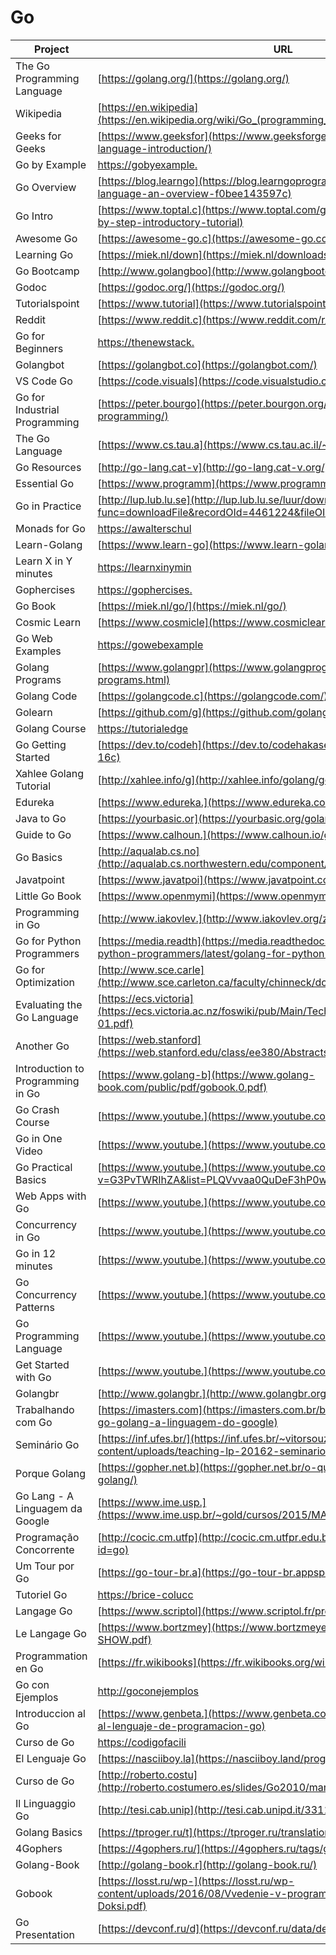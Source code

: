 # Go

| Project                           | URL                                                                                                                       | Language |
|-----------------------------------|----------------------------------------------------------------------------------------------------------------------------------|----------|
| The Go Programming Language       | [https://golang.org/](https://golang.org/)                                                                                       | EN       |
| Wikipedia                         | [https://en.wikipedia](https://en.wikipedia.org/wiki/Go_(programming_language))                                                  | EN       |
| Geeks for Geeks                   | [https://www.geeksfor](https://www.geeksforgeeks.org/go-programming-language-introduction/)                                      | EN       |
| Go by Example                     | [https://gobyexample.](https://gobyexample.com/)                                                                                 | EN       |
| Go Overview                       | [https://blog.learngo](https://blog.learngoprogramming.com/about-go-language-an-overview-f0bee143597c)                           | EN       |
| Go Intro                          | [https://www.toptal.c](https://www.toptal.com/go/go-programming-a-step-by-step-introductory-tutorial)                            | EN       |
| Awesome Go                        | [https://awesome-go.c](https://awesome-go.com/)                                                                                  | EN       |
| Learning Go                       | [https://miek.nl/down](https://miek.nl/downloads/2015/go.pdf)                                                                    | EN       |
| Go Bootcamp                       | [http://www.golangboo](http://www.golangbootcamp.com/book/frontmatter)                                                           | EN       |
| Godoc                             | [https://godoc.org/](https://godoc.org/)                                                                                         | EN       |
| Tutorialspoint                    | [https://www.tutorial](https://www.tutorialspoint.com/go/)                                                                       | EN       |
| Reddit                            | [https://www.reddit.c](https://www.reddit.com/r/golang/)                                                                         | EN       |
| Go for Beginners                  | [https://thenewstack.](https://thenewstack.io/the-new-stack-intros-go-programming-for-beginners/)                                | EN       |
| Golangbot                         | [https://golangbot.co](https://golangbot.com/)                                                                                   | EN       |
| VS Code Go                        | [https://code.visuals](https://code.visualstudio.com/docs/languages/go)                                                          | EN       |
| Go for Industrial Programming     | [https://peter.bourgo](https://peter.bourgon.org/go-for-industrial-programming/)                                                 | EN       |
| The Go Language                   | [https://www.cs.tau.a](https://www.cs.tau.ac.il/~msagiv/courses/pl16/go.pdf)                                                     | EN       |
| Go Resources                      | [http://go-lang.cat-v](http://go-lang.cat-v.org/)                                                                                | EN       |
| Essential Go                      | [https://www.programm](https://www.programming-books.io/essential/go/)                                                           | EN       |
| Go in Practice                    | [http://lup.lub.lu.se](http://lup.lub.lu.se/luur/download?func=downloadFile&recordOId=4461224&fileOId=4461233)                   | EN       |
| Monads for Go                     | [https://awalterschul](https://awalterschulze.github.io/blog/post/monads-for-goprogrammers/)                                     | EN       |
| Learn-Golang                      | [https://www.learn-go](https://www.learn-golang.org/g)                                                                           | EN       |
| Learn X in Y minutes              | [https://learnxinymin](https://learnxinyminutes.com/docs/go/)                                                                    | EN       |
| Gophercises                       | [https://gophercises.](https://gophercises.com/)                                                                                 | EN       |
| Go Book                           | [https://miek.nl/go/](https://miek.nl/go/)                                                                                       | EN       |
| Cosmic Learn                      | [https://www.cosmicle](https://www.cosmiclearn.com/go/)                                                                          | EN       |
| Go Web Examples                   | [https://gowebexample](https://gowebexamples.com/)                                                                               | EN       |
| Golang Programs                   | [https://www.golangpr](https://www.golangprograms.com/advance-programs.html)                                                     | EN       |
| Golang Code                       | [https://golangcode.c](https://golangcode.com/)                                                                                  | EN       |
| Golearn                           | [https://github.com/g](https://github.com/golang/go/wiki/Learn)                                                                  | EN       |
| Golang Course                     | [https://tutorialedge](https://tutorialedge.net/course/golang/)                                                                  | EN       |
| Go Getting Started                | [https://dev.to/codeh](https://dev.to/codehakase/golang---getting-started-16c)                                                   | EN       |
| Xahlee Golang Tutorial            | [http://xahlee.info/g](http://xahlee.info/golang/golang_index.html)                                                              | EN       |
| Edureka                           | [https://www.edureka.](https://www.edureka.co/blog/golang-tutorial/)                                                             | EN       |
| Java to Go                        | [https://yourbasic.or](https://yourbasic.org/golang/go-java-tutorial/)                                                           | EN       |
| Guide to Go                       | [https://www.calhoun.](https://www.calhoun.io/guide-to-go/)                                                                      | EN       |
| Go Basics                         | [http://aqualab.cs.no](http://aqualab.cs.northwestern.edu/component/attachments/download/531)                                    | EN       |
| Javatpoint                        | [https://www.javatpoi](https://www.javatpoint.com/go-tutorial)                                                                   | EN       |
| Little Go Book                    | [https://www.openmymi](https://www.openmymind.net/assets/go/go.pdf)                                                              | EN       |
| Programming in Go                 | [http://www.iakovlev.](http://www.iakovlev.org/zip/go.pdf)                                                                       | EN       |
| Go for Python Programmers         | [https://media.readth](https://media.readthedocs.org/pdf/golang-for-python-programmers/latest/golang-for-python-programmers.pdf) | EN       |
| Go for Optimization               | [http://www.sce.carle](http://www.sce.carleton.ca/faculty/chinneck/docs/GoForOptimization.pdf)                                   | EN       |
| Evaluating the Go Language        | [https://ecs.victoria](https://ecs.victoria.ac.nz/foswiki/pub/Main/TechnicalReportSeries/ECSTR11-01.pdf)                         | EN       |
| Another Go                        | [https://web.stanford](https://web.stanford.edu/class/ee380/Abstracts/100428-pike-stanford.pdf)                                  | EN       |
| Introduction to Programming in Go | [https://www.golang-b](https://www.golang-book.com/public/pdf/gobook.0.pdf)                                                      | EN       |
| Go Crash Course                   | [https://www.youtube.](https://www.youtube.com/watch?v=SqrbIlUwR0U)                                                              | EN       |
| Go in One Video                   | [https://www.youtube.](https://www.youtube.com/watch?v=CF9S4QZuV30)                                                              | EN       |
| Go Practical Basics               | [https://www.youtube.](https://www.youtube.com/watch?v=G3PvTWRIhZA&list=PLQVvvaa0QuDeF3hP0wQoSxpkqgRcgxMqX)                      | EN       |
| Web Apps with Go                  | [https://www.youtube.](https://www.youtube.com/watch?v=Vlie-srOU8c)                                                              | EN       |
| Concurrency in Go                 | [https://www.youtube.](https://www.youtube.com/watch?v=LvgVSSpwND8)                                                              | EN       |
| Go in 12 minutes                  | [https://www.youtube.](https://www.youtube.com/watch?v=C8LgvuEBraI)                                                              | EN       |
| Go Concurrency Patterns           | [https://www.youtube.](https://www.youtube.com/watch?v=f6kdp27TYZs)                                                              | EN       |
| Go Programming Language           | [https://www.youtube.](https://www.youtube.com/watch?v=rKnDgT73v8s)                                                              | EN       |
| Get Started with Go               | [https://www.youtube.](https://www.youtube.com/watch?v=2KmHtgtEZ1s)                                                              | EN       |
| Golangbr                          | [http://www.golangbr.](http://www.golangbr.org/)                                                                                 | PT       |
| Trabalhando com Go                | [https://imasters.com](https://imasters.com.br/back-end/trabalhando-com-go-golang-a-linguagem-do-google)                         | PT       |
| Seminário Go                      | [https://inf.ufes.br/](https://inf.ufes.br/~vitorsouza/wp-content/uploads/teaching-lp-20162-seminario-go.pdf)                    | PT       |
| Porque Golang                     | [https://gopher.net.b](https://gopher.net.br/o-que-e-e-por-que-go-golang/)                                                       | PT       |
| Go Lang - A Linguagem da Google   | [https://www.ime.usp.](https://www.ime.usp.br/~gold/cursos/2015/MAC5742/reports/GoLang.pdf)                                      | PT       |
| Programação Concorrente           | [http://cocic.cm.utfp](http://cocic.cm.utfpr.edu.br/progconcorrente/doku.php?id=go)                                              | PT       |
| Um Tour por Go                    | [https://go-tour-br.a](https://go-tour-br.appspot.com/welcome/1)                                                                 | PT       |
| Tutoriel Go                       | [https://brice-colucc](https://brice-colucci.developpez.com/tutoriels/go/tutoriel-programmation/)                                | francês  |
| Langage Go                        | [https://www.scriptol](https://www.scriptol.fr/programmation/go.php)                                                             | FR  |
| Le Langage Go                     | [https://www.bortzmey](https://www.bortzmeyer.org/files/go-lang-intro-SHOW.pdf)                                                  | FR  |
| Programmation en Go               | [https://fr.wikibooks](https://fr.wikibooks.org/wiki/Programmation_en_Go)                                                        | FR  |
| Go con Ejemplos                   | [http://goconejemplos](http://goconejemplos.com/)                                                                                | ES       |
| Introduccion al Go                | [https://www.genbeta.](https://www.genbeta.com/desarrollo/introduccion-al-lenguaje-de-programacion-go)                           | ES       |
| Curso de Go                       | [https://codigofacili](https://codigofacilito.com/cursos/go)                                                                     | ES       |
| El Lenguaje Go                    | [https://nasciiboy.la](https://nasciiboy.land/prog/tgpl/)                                                                        | ES       |
| Curso de Go                       | [http://roberto.costu](http://roberto.costumero.es/slides/Go2010/manual_go.pdf)                                                  | ES       |
| Il Linguaggio Go                  | [http://tesi.cab.unip](http://tesi.cab.unipd.it/33111/1/Tesina_562011.pdf)                                                       | IT       |
| Golang Basics                     | [https://tproger.ru/t](https://tproger.ru/translations/golang-basics/)                                                           | RU       |
| 4Gophers                          | [https://4gophers.ru/](https://4gophers.ru/tags/golang/)                                                                         | RU       |
| Golang-Book                       | [http://golang-book.r](http://golang-book.ru/)                                                                                   | RU       |
| Gobook                            | [https://losst.ru/wp-](https://losst.ru/wp-content/uploads/2016/08/Vvedenie-v-programmirovanie-na-Go-Keleb-Doksi.pdf)            | RU       |
| Go Presentation                   | [https://devconf.ru/d](https://devconf.ru/data/devconf2016/ppt/185.pdf)                                                          | RU       |
